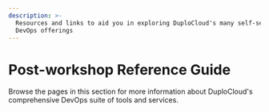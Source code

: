 ```yaml
---
description: >-
  Resources and links to aid you in exploring DuploCloud's many self-serve
  DevOps offerings
---
```


# Post-workshop Reference Guide

Browse the pages in this section for more information about DuploCloud's comprehensive DevOps suite of tools and services.
